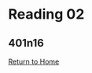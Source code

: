 # Reading 02
## 401n16









[Return to Home](https://brettjayp-401-advanced-javascript.github.io/reading-notes/)